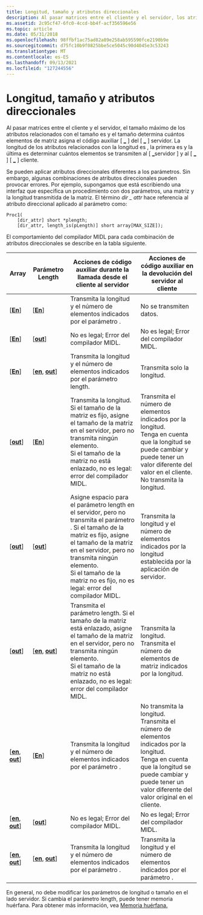 ```yaml
---
title: Longitud, tamaño y atributos direccionales
description: Al pasar matrices entre el cliente y el servidor, los atributos relacionados con el tamaño \max is\ y \ size is\ determinan cuántos elementos de matriz asigna el \_ \_ código auxiliar del servidor.
ms.assetid: 2c95cf47-6fc0-4ccd-bb4f-acf356596e56
ms.topic: article
ms.date: 05/31/2018
ms.openlocfilehash: 98ffbf1ac75ad82a89e258ab595590fce2190b9e
ms.sourcegitcommit: d75fc10b9f0825bbe5ce5045c90d4045e3c53243
ms.translationtype: MT
ms.contentlocale: es-ES
ms.lasthandoff: 09/13/2021
ms.locfileid: "127244556"
---
```

# <a name="length-size-and-directional-attributes"></a>Longitud, tamaño y atributos direccionales

Al pasar matrices entre el cliente y el servidor, el tamaño máximo de los atributos relacionados con el tamaño es y el tamaño determina cuántos elementos de matriz asigna el código auxiliar \[ [**\_**](/windows/desktop/Midl/max-is) \] del \[ [**\_**](/windows/desktop/Midl/size-is) \] servidor. La longitud de los atributos relacionados con la longitud es , la primera es y la última es determinar cuántos elementos se transmiten al \[ [**\_**](/windows/desktop/Midl/length-is)servidor \] y al \[ [**\_**](/windows/desktop/Midl/first-is) \] \[ [**\_**](/windows/desktop/Midl/last-is) \] cliente.

Se pueden aplicar atributos direccionales diferentes a los parámetros. Sin embargo, algunas combinaciones de atributos direccionales pueden provocar errores. Por ejemplo, supongamos que está escribiendo una interfaz que especifica un procedimiento con dos parámetros, una matriz y la longitud transmitida de la matriz. El término *dir \_ attr* hace referencia al atributo direccional aplicado al parámetro como:

``` syntax
Proc1(
    [dir_attr] short *plength;
    [dir_attr, length_is(pLength)] short array[MAX_SIZE]);
```

El comportamiento del compilador MIDL para cada combinación de atributos direccionales se describe en la tabla siguiente.



| Array                                          | Parámetro Length                               | Acciones de código auxiliar durante la llamada desde el cliente al servidor                                                                                                                                                                                                                          | Acciones de código auxiliar en la devolución del servidor al cliente                                                                                                                                                                         |
|------------------------------------------------|------------------------------------------------|-------------------------------------------------------------------------------------------------------------------------------------------------------------------------------------------------------------------------------------------------------------------------|----------------------------------------------------------------------------------------------------------------------------------------------------------------------------------------------------------------------|
| \[[**En**](/windows/desktop/Midl/in)\]                          | \[[**En**](/windows/desktop/Midl/in)\]                          | Transmita la longitud y el número de elementos indicados por el parámetro .                                                                                                                                                                                              | No se transmiten datos.                                                                                                                                                                                                 |
| \[[**En**](/windows/desktop/Midl/in)\]                          | \[[**out**](/windows/desktop/Midl/out-idl)\]                    | No es legal; Error del compilador MIDL.                                                                                                                                                                                                                                         | No es legal; Error del compilador MIDL.                                                                                                                                                                                      |
| \[[**En**](/windows/desktop/Midl/in)\]                          | \[[**en**](/windows/desktop/Midl/in), [ **out**](/windows/desktop/Midl/out-idl)\] | Transmita la longitud y el número de elementos indicados por el parámetro length.                                                                                                                                                                                       | Transmita solo la longitud.                                                                                                                                                                                            |
| \[[**out**](/windows/desktop/Midl/out-idl)\]                    | \[[**En**](/windows/desktop/Midl/in)\]                          | Transmita la longitud.<br/> Si el tamaño de la matriz es fijo, asigne el tamaño de la matriz en el servidor, pero no transmita ningún elemento.<br/> Si el tamaño de la matriz no está enlazado, no es legal: error del compilador MIDL.<br/>                                                              | Transmita el número de elementos indicados por la longitud.<br/> Tenga en cuenta que la longitud se puede cambiar y puede tener un valor diferente del valor en el cliente. No transmita la longitud.<br/>          |
| \[[**out**](/windows/desktop/Midl/out-idl)\]                    | \[[**out**](/windows/desktop/Midl/out-idl)\]                    | Asigne espacio para el parámetro length en el servidor, pero no transmita el parámetro . Si el tamaño de la matriz es fijo, asigne el tamaño de la matriz en el servidor, pero no transmita ningún elemento.<br/> Si el tamaño de la matriz no es fijo, no es legal: error del compilador MIDL.<br/> | Transmita la longitud y el número de elementos indicados por la longitud establecida por la aplicación de servidor.                                                                                                             |
| \[[**out**](/windows/desktop/Midl/out-idl)\]                    | \[[**en**](/windows/desktop/Midl/in), [ **out**](/windows/desktop/Midl/out-idl)\] | Transmita el parámetro length. Si el tamaño de la matriz está enlazado, asigne el tamaño de la matriz en el servidor, pero no transmita ningún elemento.<br/> Si el tamaño de la matriz no está enlazado, no es legal: error del compilador MIDL.<br/>                                                           | Transmita la longitud. Transmita el número de elementos de matriz indicados por la longitud.<br/>                                                                                                                       |
| \[[**en**](/windows/desktop/Midl/in), [ **out**](/windows/desktop/Midl/out-idl)\] | \[[**En**](/windows/desktop/Midl/in)\]                          | Transmita la longitud y el número de elementos indicados por el parámetro .                                                                                                                                                                                              | No transmita la longitud. Transmita el número de elementos indicados por la longitud.<br/> Tenga en cuenta que la longitud se puede cambiar y puede tener un valor diferente del valor original en el cliente.<br/> |
| \[[**en**](/windows/desktop/Midl/in), [ **out**](/windows/desktop/Midl/out-idl)\] | \[[**out**](/windows/desktop/Midl/out-idl)\]                    | No es legal; Error del compilador MIDL.                                                                                                                                                                                                                                         | No es legal; Error del compilador MIDL.                                                                                                                                                                                      |
| \[[**en**](/windows/desktop/Midl/in), [ **out**](/windows/desktop/Midl/out-idl)\] | \[[**en**](/windows/desktop/Midl/in), [ **out**](/windows/desktop/Midl/out-idl)\] | Transmita la longitud y el número de elementos indicados por el parámetro .                                                                                                                                                                                              | Transmita la longitud y el número de elementos indicados por el parámetro .                                                                                                                                           |



 

En general, no debe modificar los parámetros de longitud o tamaño en el lado servidor. Si cambia el parámetro length, puede tener memoria huérfana. Para obtener más información, vea [Memoria huérfana.](memory-orphaning.md)

 

